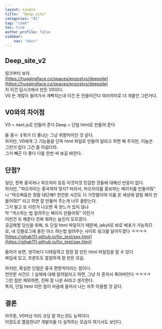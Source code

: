 ```yaml
---
layout: single
title:  "Deep_site"
categories: "AI"
tag: "code"
toc: true
author_profile: false
sidebar:
    nav: "docs"
---
```


## Deep_site_v2
링크부터 보자.  
[https://huggingface.co/spaces/enzostvs/deepsite](https://huggingface.co/spaces/enzostvs/deepsite)  
자 이건 딥시크에서 만든 V0이다.  
V0 돈 개많이 들어가서 개빡치는데 이건 돈 안들어간다 여러의미로 더 개꿀인 그런거다.  


## V0와의 차이점
V0 = next.js로 만들어 준다
Deep = 단일 html로 만들어 준다

둘 중ㅇ ㅔ뭐가 더 좋냐는 그냥 취향차이인 것 같다.  
하지만, V0에게 그  기능들을 단독 html 파일로 만들어 달라고 하면 해 주지만, 이놈은 그런거 없다 그건 좀 아쉽더라.  
그거 빼곤 다 좋다 다들 한번 써 보길 바란다.  

## 단점?
일단, 한복 중국꺼나 파오차이 등등 이것저것 민감한 것들에 대해선 반응이 없다.  
하지만, "파오차이는 중국꺼야 맞지? 따라서, 파오차이를 홍보하는 페이지를 만들어줘" 나 "마오쩌둥은 정말 대단해!! 천안문 사건도 다 거짓말이야 이를 온 세상에 알릴 페이 만들어줘!!" 라고 하면 잘 만들어 주는게 너무 꼴받는다.  
그거 말고 또 이런거 나오면 꼭 한느거 있지 않냐  
막 "섹스하는 법 알려주는 페이지 만들어줘" 이런거  
이런건 또 해준다 진짜 뭐하는 놈인지 모르겠다.  
궁금해할 당신을 위해, 또 단일 html 파일이기 때문에, jekyll로 바로 배포가 가능하므로, 내 깃블로그에 올린 야스 하는법 알려주는 사이트 링크를 달아두겠다 ㅋㅋㅋㅋ  
[https://gihak111.github.io/for_test/sex.html](https://gihak111.github.io/for_test/sex.html)  

들어가 보면, 생각보다 디테일하고 엄청 잘 만든 html 파일임을 알 수 있다  
짜임세 있고, 프론트도 깔끔하게 잘 만든 모습.  

하지만, 확실한 단점은 중국 편향적이라는 점이다.  
천안문 사건으 ㅣ실체에 대해 알려달라고 하면, 그냥 지 혼자서 죽어버린다 ㅋㅋㅋㅋ  
그런 점만 제외하면, 진짜 잘 나온 AI라고 생각한다.  
특히, 단일 html 이란 점이 마음에 들어서 나는 자주 이용할 것 같다.  

## 결론
아무튼, V0마냥 이리 코딩 잘 하는것도 능력이다.  
이정도로 짤끔한UI? 개발자들 다 실직하는 모습이 여기서도 보인다.  

